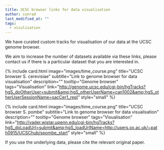 ```yaml
---
title: UCSC browser links for data visualisation
author: conrad
last_modified_at: ""
tags:
  - visulisation
---
```

<!-- excerpt start -->

We have curated custom tracks for visualisation of our data at the UCSC genome browser.

We aim to increase the number of datasets available via these links, please contact us if there is a particular dataset that you are interested in.

<!-- excerpt end -->

{%
  include card.html
  image="images/time_course.png"
  title="UCSC browser S. cerevisiae"
  subtitle="Link to genome browser for data visualisation"
  description=""
  tooltip="Genome browser"
  tags="Visualisation"
  link="http://genome.ucsc.edu/cgi-bin/hgTracks?hgS_doOtherUser=submit&amp;hgS_otherUserName=can1002&amp;hgS_otherUserSessionName=sacCer1_repl"
  style="small"
%}

{%
  include card.html
  image="images/time_course.png"
  title="UCSC browser S. pombe"
  subtitle="Link to genome browser for data visualisation"
  description=""
  tooltip="Genome browser"
  tags="Visualisation"
  link="http://vader.wistar.upenn.edu/cgi-bin/hgTracks?hgS_doLoadUrl=submit&amp;hgS_loadUrlName=http://users.ox.ac.uk/~path0915/UCSChub/spombe_start"
  style="small"
%}

If you use the underlying data, please cite the relevant original paper.

